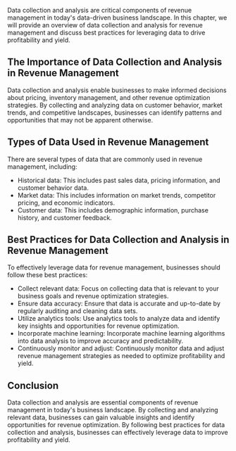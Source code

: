 
Data collection and analysis are critical components of revenue management in today's data-driven business landscape. In this chapter, we will provide an overview of data collection and analysis for revenue management and discuss best practices for leveraging data to drive profitability and yield.

The Importance of Data Collection and Analysis in Revenue Management
--------------------------------------------------------------------

Data collection and analysis enable businesses to make informed decisions about pricing, inventory management, and other revenue optimization strategies. By collecting and analyzing data on customer behavior, market trends, and competitive landscapes, businesses can identify patterns and opportunities that may not be apparent otherwise.

Types of Data Used in Revenue Management
----------------------------------------

There are several types of data that are commonly used in revenue management, including:

* Historical data: This includes past sales data, pricing information, and customer behavior data.
* Market data: This includes information on market trends, competitor pricing, and economic indicators.
* Customer data: This includes demographic information, purchase history, and customer feedback.

Best Practices for Data Collection and Analysis in Revenue Management
---------------------------------------------------------------------

To effectively leverage data for revenue management, businesses should follow these best practices:

* Collect relevant data: Focus on collecting data that is relevant to your business goals and revenue optimization strategies.
* Ensure data accuracy: Ensure that data is accurate and up-to-date by regularly auditing and cleaning data sets.
* Utilize analytics tools: Use analytics tools to analyze data and identify key insights and opportunities for revenue optimization.
* Incorporate machine learning: Incorporate machine learning algorithms into data analysis to improve accuracy and predictability.
* Continuously monitor and adjust: Continuously monitor data and adjust revenue management strategies as needed to optimize profitability and yield.

Conclusion
----------

Data collection and analysis are essential components of revenue management in today's business landscape. By collecting and analyzing relevant data, businesses can gain valuable insights and identify opportunities for revenue optimization. By following best practices for data collection and analysis, businesses can effectively leverage data to improve profitability and yield.
